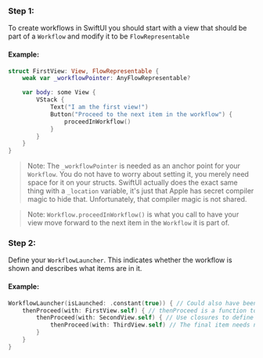 ### Step 1:
To create workflows in SwiftUI you should start with a view that should be part of a `Workflow` and modify it to be `FlowRepresentable`

#### Example:
```swift
struct FirstView: View, FlowRepresentable {
    weak var _workflowPointer: AnyFlowRepresentable?

    var body: some View {
        VStack {
            Text("I am the first view!")
            Button("Proceed to the next item in the workflow") {
                proceedInWorkflow()
            }
        }
    }
}
```

> Note: The `_workflowPointer` is needed as an anchor point for your `Workflow`. You do not have to worry about setting it, you merely need space for it on your structs. SwiftUI actually does the exact same thing with a `_location` variable, it's just that Apple has secret compiler magic to hide that. Unfortunately, that compiler magic is not shared.

> Note: `Workflow.proceedInWorkflow()` is what you call to have your view move forward to the next item in the `Workflow` it is part of. 

### Step 2:
Define your `WorkflowLauncher`. This indicates whether the workflow is shown and describes what items are in it.

#### Example:
```swift
WorkflowLauncher(isLaunched: .constant(true)) { // Could also have been $someStateOrBindingBoolean
    thenProceed(with: FirstView.self) { // thenProceed is a function to create a `WorkflowItem`
        thenProceed(with: SecondView.self) { // Use closures to define what comes next
            thenProceed(with: ThirdView.self) // The final item needs no closures
        }
    }
}
```
